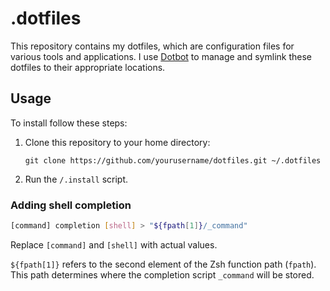 # .dotfiles

This repository contains my dotfiles, which are configuration files for various tools and applications. I use [Dotbot](https://github.com/anishathalye/dotbot) to manage and symlink these dotfiles to their appropriate locations.

## Usage

To install follow these steps:

1. Clone this repository to your home directory:

   ```shell
   git clone https://github.com/yourusername/dotfiles.git ~/.dotfiles
   ```

1. Run the `/.install` script.

### Adding shell completion

```bash
[command] completion [shell] > "${fpath[1]}/_command"
```

Replace `[command]` and `[shell]` with actual values.

`${fpath[1]}` refers to the second element of the Zsh function path (`fpath`).
This path determines where the completion script `_command` will be stored.

